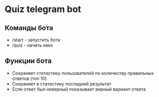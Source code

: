 # Quiz telegram bot
## Команды бота
* /start - запустить бота
* /quiz - начать квиз

## Функции бота
* Сохраняет статистику пользователей по количеству правильных ответов (топ 10)
* Сохраняет в статистику последний результат
* Если ответ был неверный показывает верный вариант ответа
